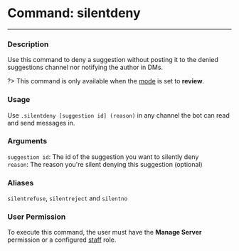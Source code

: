 # Command: silentdeny
---
### Description
Use this command to deny a suggestion without posting it to the denied suggestions channel nor notifying the author in DMs.

?> This command is only available when the [mode](/config/mode.md) is set to **review**.

### Usage
Use `.silentdeny [suggestion id] (reason)` in any channel the bot can read and send messages in.

### Arguments
`suggestion id`: The id of the suggestion you want to silently deny\
`reason`: The reason you're silent denying this suggestion (optional)

### Aliases
`silentrefuse`, `silentreject` and `silentno`

### User Permission
To execute this command, the user must have the **Manage Server** permission or a configured [staff](/config/staffroles.md) role.
